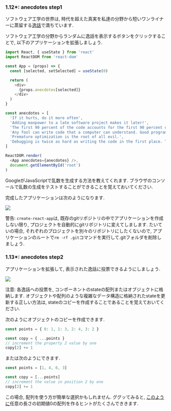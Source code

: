 ### 1.12*: anecdotes step1
ソフトウェア工学の世界は, 時代を超えた真実を私達の分野から短いワンライナーに蒸留する<a href="http://www.comp.nus.edu.sg/~damithch/pages/SE-quotes.htm">逸話</a>で満ちています.

ソフトウェア工学の分野からランダムに逸話を表示するボタンをクリックすることで, 以下のアプリケーションを拡張しましょう.

```js
import React, { useState } from 'react'
import ReactDOM from 'react-dom'

const App = (props) => {
  const [selected, setSelected] = useState(0)

  return (
    <div>
      {props.anecdotes[selected]}
    </div>
  )
}

const anecdotes = [
  'If it hurts, do it more often',
  'Adding manpower to a late software project makes it later!',
  'The first 90 percent of the code accounts for the first 90 percent of the development time...The remaining 10 percent of the code accounts for the other 90 percent of the development time.',
  'Any fool can write code that a computer can understand. Good programmers write code that humans can understand.',
  'Premature optimization is the root of all evil.',
  'Debugging is twice as hard as writing the code in the first place. Therefore, if you write the code as cleverly as possible, you are, by definition, not smart enough to debug it.'
]

ReactDOM.render(
  <App anecdotes={anecdotes} />,
  document.getElementById('root')
)
```

GoogleがJavaScriptで乱数を生成する方法を教えてくれます.
ブラウザのコンソールで乱数の生成をテストすることができることを覚えておいてください.

完成したアプリケーションは次のようになります.

<img src="https://fullstackopen.com/static/8577fa00fc4d946e2322de9b2707c89c/14be6/18a.png">

警告: `create-react-app`は, 既存のgitリポジトリの中でアプリケーションを作成しない限り,
プロジェクトを自動的にgitリポジトリに変えてしまします.
たいていの場合, それぞれのプロジェクトを別々のリポジトリにしたくないので,
アプリケーションのルートで`rm -rf .git`コマンドを実行して.gitフォルダを削除しましょう.


### 1.13*: anecdotes step2
アプリケーションを拡張して, 表示された逸話に投票できるようにしましょう.

<img src="https://fullstackopen.com/static/06f95cb43a18bd6429174200a8d17cff/14be6/19a.png">

注意: 各逸話への投票を, コンポーネントのstateの配列またはオブジェクトに格納します.
オブジェクトや配列のような複雑なデータ構造に格納されたstateを更新する正しい方法は,
stateのコピーを作成することであることを覚えておいてください.

次のようにオブジェクトのコピーを作成できます.

```js
const points = { 0: 1, 1: 3, 2: 4, 3: 2 }

const copy = { ...points }
// increment the property 2 value by one
copy[2] += 1
```

または次のようにできます.

```js
const points = [1, 4, 6, 3]

const copy = [...points]
// increment the value in position 2 by one
copy[2] += 1
```

この場合, 配列を使う方が簡単な選択かもしれません.
ググッてみると, <a href="https://stackoverflow.com/questions/20222501/how-to-create-a-zero-filled-javascript-array-of-arbitrary-length/22209781">このように</a>任意の長さの初期値0の配列を作るヒントがたくさんでききます.